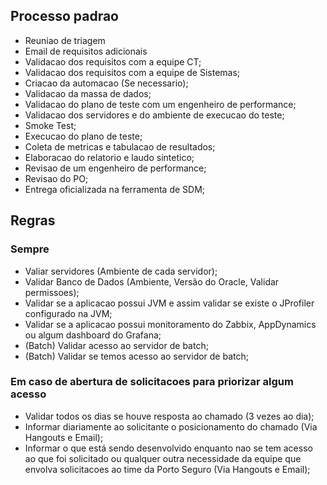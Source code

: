 ## Processo padrao

- Reuniao de triagem
- Email de requisitos adicionais
- Validacao dos requisitos com a equipe CT;
- Validacao dos requisitos com a equipe de Sistemas;
- Criacao da automacao (Se necessario);
- Validacao da massa de dados;
- Validacao do plano de teste com um engenheiro de performance;
- Validacao dos servidores e do ambiente de execucao do teste;
- Smoke Test;
- Execucao do plano de teste;
- Coleta de metricas e tabulacao de resultados;
- Elaboracao do relatorio e laudo sintetico;
- Revisao de um engenheiro de performance;
- Revisao do PO;
- Entrega oficializada na ferramenta de SDM;

## Regras

### Sempre

- Valiar servidores (Ambiente de cada servidor);
- Validar Banco de Dados (Ambiente, Versão do Oracle, Validar permissoes);
- Validar se a aplicacao possui JVM e assim validar se existe o JProfiler configurado na JVM;
- Validar se a aplicacao possui monitoramento do Zabbix, AppDynamics ou algum dashboard do Grafana;
- (Batch) Validar acesso ao servidor de batch;
- (Batch) Validar se temos acesso ao servidor de batch;

### Em caso de abertura de solicitacoes para priorizar algum acesso

- Validar todos os dias se houve resposta ao chamado (3 vezes ao dia);
- Informar diariamente ao solicitante o posicionamento do chamado (Via Hangouts e Email);
- Informar o que está sendo desenvolvido enquanto nao se tem acesso ao que foi solicitado ou qualquer outra necessidade da 
equipe que envolva solicitacoes ao time da Porto Seguro (Via Hangouts e Email);
